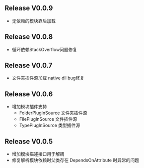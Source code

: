 ## Release V0.0.9
* 无依赖的模块靠后加载

## Release V0.0.8
* 循环依赖StackOverflow问题修复

## Release V0.0.7
* 文件夹插件源加载 native dll bug修复

## Release V0.0.6
* 增加模块插件支持
	* FolderPlugInSource 文件夹插件源
	* FilePlugInSource 文件插件源
	* TypePlugInSource 类型插件源

## Release V0.0.5
* 增加模块描述接口用于解耦
* 修复解析模块依赖时父类存在 DependsOnAttribute 时异常的问题

